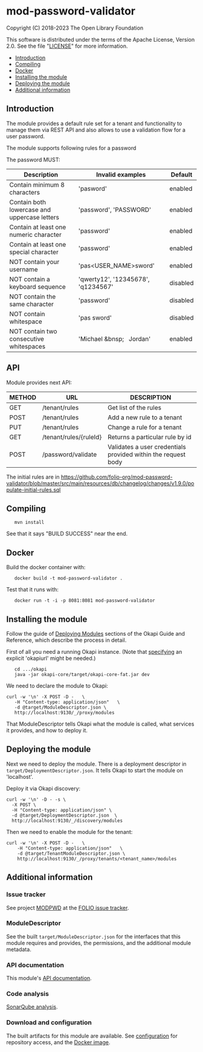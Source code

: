 # mod-password-validator

Copyright (C) 2018-2023 The Open Library Foundation

This software is distributed under the terms of the Apache License,
Version 2.0. See the file "[LICENSE](LICENSE)" for more information.

<!-- ../../okapi/doc/md2toc -l 2 -h 4 README.md -->
* [Introduction](#introduction)
* [Compiling](#compiling)
* [Docker](#docker)
* [Installing the module](#installing-the-module)
* [Deploying the module](#deploying-the-module)
* [Additional information](#additional-information)

## Introduction

The module provides a default rule set for a tenant and functionality to manage them via REST API and
also allows to use a validation flow for a user password.

The module supports following rules for a password

The password MUST:

 |    Description                                 |  Invalid examples                 | Default  |
 |------------------------------------------------|-----------------------------------|----------|
 | Contain minimum 8 characters                   | 'pasword'                         | enabled  |
 | Contain both lowercase and uppercase letters   | 'password', 'PASSWORD'            | enabled  |
 | Contain at least one numeric character         | 'password'                        | enabled  |
 | Contain at least one special character         | 'password'                        | enabled  |
 | NOT contain your username                      | 'pas<USER_NAME>sword'             | enabled  |
 | NOT contain a keyboard sequence                | 'qwerty12', '12345678', 'q1234567'| disabled |
 | NOT contain the same character                 | 'password'                        | disabled |
 | NOT contain whitespace                         | 'pas sword'                       | disabled |
 | NOT contain two consecutive whitespaces        | 'Michael &bnsp; &nbsp; Jordan'    | enabled  |

## API

Module provides next API:

 | METHOD |  URL                          | DESCRIPTION                                                       |
 |--------|-------------------------------|-------------------------------------------------------------------|
 | GET    | /tenant/rules                 | Get list of the rules                                             |
 | POST   | /tenant/rules                 | Add a new rule to a tenant                                        |
 | PUT    | /tenant/rules                 | Change a rule for a tenant                                        |
 | GET    | /tenant/rules/{ruleId}        | Returns a particular rule by id                                   |
 | POST   | /password/validate            | Validates a user credentials provided within the request body     |

The initial rules are in
https://github.com/folio-org/mod-password-validator/blob/master/src/main/resources/db/changelog/changes/v1.9.0/populate-initial-rules.sql

## Compiling

```
   mvn install
```

See that it says "BUILD SUCCESS" near the end.

## Docker

Build the docker container with:

```
   docker build -t mod-password-validator .
```

Test that it runs with:

```
   docker run -t -i -p 8081:8081 mod-password-validator
```

## Installing the module

Follow the guide of
[Deploying Modules](https://github.com/folio-org/okapi/blob/master/doc/guide.md#example-1-deploying-and-using-a-simple-module)
sections of the Okapi Guide and Reference, which describe the process in detail.

First of all you need a running Okapi instance.
(Note that [specifying](../README.md#setting-things-up) an explicit 'okapiurl' might be needed.)

```
   cd .../okapi
   java -jar okapi-core/target/okapi-core-fat.jar dev
```

We need to declare the module to Okapi:

```
curl -w '\n' -X POST -D -   \
   -H "Content-type: application/json"   \
   -d @target/ModuleDescriptor.json \
   http://localhost:9130/_/proxy/modules
```

That ModuleDescriptor tells Okapi what the module is called, what services it
provides, and how to deploy it.

## Deploying the module

Next we need to deploy the module. There is a deployment descriptor in
`target/DeploymentDescriptor.json`. It tells Okapi to start the module on 'localhost'.

Deploy it via Okapi discovery:

```
curl -w '\n' -D - -s \
  -X POST \
  -H "Content-type: application/json" \
  -d @target/DeploymentDescriptor.json  \
  http://localhost:9130/_/discovery/modules
```

Then we need to enable the module for the tenant:

```
curl -w '\n' -X POST -D -   \
    -H "Content-type: application/json"   \
    -d @target/TenantModuleDescriptor.json \
    http://localhost:9130/_/proxy/tenants/<tenant_name>/modules
```

## Additional information

### Issue tracker

See project [MODPWD](https://issues.folio.org/browse/MODPWD)
at the [FOLIO issue tracker](https://dev.folio.org/guidelines/issue-tracker/).

### ModuleDescriptor

See the built `target/ModuleDescriptor.json` for the interfaces that this module
requires and provides, the permissions, and the additional module metadata.

### API documentation

This module's [API documentation](https://dev.folio.org/reference/api/#mod-password-validator).

### Code analysis

[SonarQube analysis](https://sonarcloud.io/dashboard?id=org.folio%3Amod-password-validator).

### Download and configuration

The built artifacts for this module are available.
See [configuration](https://dev.folio.org/download/artifacts) for repository access,
and the [Docker image](https://hub.docker.com/r/folioorg/mod-password-validator/).

